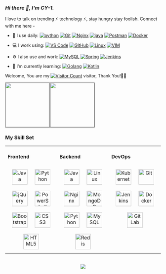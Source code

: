 <link rel="stylesheet" type="text/css" href="./beautiful.css">

### _Hi there 👋, I'm CY-1._

I love to talk on trending ⚡ technology ⚡, stay hungry stay foolish. Connect with me here -

- 🚀 I use daily:
  [![python](https://img.shields.io/badge/Python-14354C?logo=python&logoColor=white)]()
  [![Git](https://img.shields.io/badge/-Git-000000?logo=git&logoColor=FF7043)]()
  [![Nginx](https://img.shields.io/badge/-Nginx-F6C915?logo=nginx&logoColor=029137)]()
  [![java](https://img.shields.io/badge/Java-ED8B00?logo=openjdk&logoColor=white)]()
  [![Postman](https://img.shields.io/badge/-Postman-7A1FA2?logo=postman&logoColor=FC8019)]()
  [![Docker](https://img.shields.io/badge/docker-20232A?logo=docker&logoColor=61DAFB)]()


- 💻 I work using:
  [![VS Code](https://img.shields.io/badge/-VS%20Code-007ACC?style=plastic&logo=visual-studio-code)]()
  [![GitHub](https://img.shields.io/badge/-GitHub-181717?style=plastic&logo=github)]()
  [![Linux](https://img.shields.io/badge/-Linux-F16061?logo=linux&logoColor=000)]()
  [![VIM](https://img.shields.io/badge/VIM-%2311AB00.svg?&logo=vim&logoColor=white)]()

- ⚙️ I also use and work:
  [![MySQL](https://img.shields.io/badge/MySQL-00000F?logo=mysql&logoColor=white)]()
  [![Spring](https://img.shields.io/badge/Spring-6DB33F?logo=spring&logoColor=white)]()
  [![Jenkins](https://img.shields.io/badge/Jenkins-D24939?&logo=Jenkins&logoColor=white)]()


- 🌱 I’m currently learning:
  [![Golang](https://img.shields.io/badge/-Golang-02569B?logo=go&logoColor=00ACC1)]()
  [![Kotlin](https://img.shields.io/badge/Kotlin-0095D5?&logo=kotlin&logoColor=white)]()


Welcome, You are my [![Visitor Count](https://profile-counter.glitch.me/all-smile/count.svg)]() visitor, Thank You!🎉🎉

<!-- [![Top Langs](https://github-readme-stats.vercel.app/api/top-langs/?username=all-smile&theme=flag-india)](https://github.com/all-smile/github-readme-stats) -->

[<span><img src="https://github-readme-stats.vercel.app/api/top-langs/?username=CY-1&layout=compact" height=145/></span><span><img src="https://github-readme-stats.vercel.app/api?username=CY-1&count_private=true&show_icons=true" height=145/></span>]()

<!--
<table border="0">
<tr>
<td valign="top">
<img src="https://github-readme-stats.vercel.app/api/top-langs/?username=all-smile&layout=compact" alt="Top Langs" height="160" />
</td>
<td valign="top">
<img src="https://github-readme-stats.vercel.app/api?username=all-smile&show_icons=true" alt="all-smile's GitHub stats" height="160" />
</td>
</tr>
</table>
-->

<!--
![Top Langs](https://github-readme-stats.vercel.app/api/top-langs/?username=all-smile&layout=compact)
![all-smile's GitHub stats](https://github-readme-stats.vercel.app/api?username=all-smile&show_icons=true)
-->

### My Skill Set
<table><tr><td valign="top" width="33%">



#### Frontend
<div align="center">
<img style="margin: 10px" src="https://profilinator.rishav.dev/skills-assets/javascript-original.svg" alt="Java" height="50" />
<img style="margin: 10px" src="https://profilinator.rishav.dev/skills-assets/vuejs-original-wordmark.svg" alt="Python" height="50" />
<img style="margin: 10px" src="https://profilinator.rishav.dev/skills-assets/jquery.png" alt="jQuery" height="50" />
<img style="margin: 10px" src="https://profilinator.rishav.dev/skills-assets/powershell.png" alt="PowerShell" height="50" />
<img style="margin: 10px" src="https://profilinator.rishav.dev/skills-assets/bootstrap-plain.svg" alt="Bootstrap" height="50" />
<img style="margin: 10px" src="https://profilinator.rishav.dev/skills-assets/css3-original-wordmark.svg" alt="CSS3" height="50" />
<img style="margin: 10px" src="https://profilinator.rishav.dev/skills-assets/html5-original-wordmark.svg" alt="HTML5" height="50" />
</div>

</td>
<td valign="top" width="33%">

#### Backend
<div align="center">
<img style="margin: 10px" src="https://profilinator.rishav.dev/skills-assets/go-original.svg" alt="Java" height="50" />
<img style="margin: 10px" src="https://profilinator.rishav.dev/skills-assets/linux-original.svg" alt="Linux" height="50" />
<img style="margin: 10px" src="https://profilinator.rishav.dev/skills-assets/nginx-original.svg" alt="Nginx" height="50" />
<img style="margin: 10px" src="https://profilinator.rishav.dev/skills-assets/mongodb-original-wordmark.svg" alt="MongoDB" height="50" />
<img style="margin: 10px" src="https://profilinator.rishav.dev/skills-assets/nodejs-original-wordmark.svg" alt="Python" height="50" />
<img style="margin: 10px" src="https://profilinator.rishav.dev/skills-assets/mysql-original-wordmark.svg" alt="MySQL" height="50" />
<img style="margin: 10px" src="https://profilinator.rishav.dev/skills-assets/redis-original-wordmark.svg" alt="Redis" height="50" />
</div>

</td>
<td valign="top" width="33%">

#### DevOps
<div align="center">
<img style="margin: 10px" src="https://profilinator.rishav.dev/skills-assets/kubernetes-icon.svg" alt="Kubernetes" height="50" />
<img style="margin: 10px" src="https://profilinator.rishav.dev/skills-assets/git-scm-icon.svg" alt="Git" height="50" />
<img style="margin: 10px" src="https://profilinator.rishav.dev/skills-assets/jenkins-icon.svg" alt="Jenkins" height="50" />
<img style="margin: 10px" src="https://profilinator.rishav.dev/skills-assets/docker-original-wordmark.svg" alt="Docker" height="50" />
<img style="margin: 10px" src="https://profilinator.rishav.dev/skills-assets/gitlab.svg" alt="GitLab" height="50" />
</div>
</td>
</tr>
</table>

<br/>
<div align="center">
  <a href="https://raw.githubusercontent.com/all-smile/nav/master/static/images/buymeacoffee.jpg" target="_blank" style="display: inline-block;">
    <img
        src="https://img.shields.io/badge/Donate-Buy%20Me%20A%20Coffee-orange.svg?style=flat-square"
        align="center"
    />
  </a>
</div>
